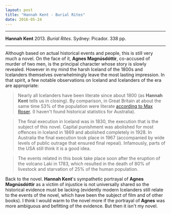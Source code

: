 ```yaml
---
layout: post
title: "Hannah Kent - Burial Rites"
date: 2016-05-24
---
```



***
<b>Hannah Kent</b> 2013. _Burial Rites_.  Sydney: Picador. 338 pp.

***

Although based on actual historical events and people, this is still very much a novel.  On the face of it, **Agnes Magnúsdóttir**, co-accused of murder of two men, is the principal character whose story is slowly revealed.  However in my mind the harsh Iceland of the 1800s and Icelanders themselves overwhelmingly leave the most lasting impression.   In that spirit, a few notable observations on Iceland and Icelanders of the era are appropriate:

>Nearly all Icelanders have been literate since about 1800 (as <b>Hannah Kent</b> tells us in closing). By comparison, in Great Britain at about the same time 53% of the population were literate <A href="https://ourworldindata.org/literacy/">according to Max Roser</A>. (I haven't found historical statistics for Australia).

>The final execution in Iceland was in 1830, the execution that is the subject of this novel. Capital punishment was abolished for most offences in Iceland in 1869 and abolished completely in 1928.  In Australia the final execution took place in 1967 (accompanied by wide levels of public outrage that ensured final repeal). Infamously, parts of the USA still think it is a good idea.

>The events related in this book take place soon after the eruption of the volcano Laki in 1783, which resulted in the death of 80% of livestock and starvation of 25% of the human population.



Back to the novel. **Hannah Kent**'s sympathetic portrayal of **Agnes Magnúsdóttir** as a victim of injustice is not universally shared so the historical evidence must be lacking (evidently modern Icelanders still relate to the events of the novel, which have been the subject of film and of other books).  I think I would warm to the novel more if the portrayal of **Agnes** was more ambiguous and befitting of the evidence.  But then it isn't my novel. 




